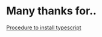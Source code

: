 # Many thanks for..
[Procedure to install typescript](https://bobaekang.com/blog/minimal-typescript-project-setup-for-curious-minds/)
 